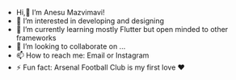- Hi,👋 I’m Anesu Mazvimavi!
- 👀 I’m interested in developing and designing
- 🌱 I’m currently learning mostly Flutter but open minded to other frameworks
- 💞️ I’m looking to collaborate on ...
- 📫 How to reach me: Email or Instagram
- ⚡ Fun fact: Arsenal Football Club is my first love ♥

<!---
AnesuMaz360/AnesuMaz360 is a ✨ special ✨ repository because its `README.md` (this file) appears on your GitHub profile.
You can click the Preview link to take a look at your changes.
--->

